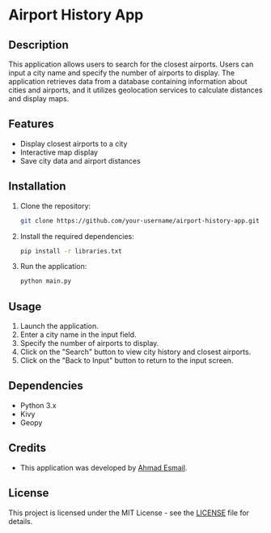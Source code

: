 # Airport History App

## Description
This application allows users to search for the closest airports. Users can input a city name and specify the number of airports to display. The application retrieves data from a database containing information about cities and airports, and it utilizes geolocation services to calculate distances and display maps.

## Features
- Display closest airports to a city
- Interactive map display
- Save city data and airport distances

## Installation
1. Clone the repository:

    ```bash
    git clone https://github.com/your-username/airport-history-app.git
    ```

2. Install the required dependencies:

    ```bash
    pip install -r libraries.txt
    ```

3. Run the application:

    ```bash
    python main.py
    ```

## Usage
1. Launch the application.
2. Enter a city name in the input field.
3. Specify the number of airports to display.
4. Click on the "Search" button to view city history and closest airports.
5. Click on the "Back to Input" button to return to the input screen.

## Dependencies
- Python 3.x
- Kivy
- Geopy

## Credits
- This application was developed by [Ahmad Esmail](https://[https://github.com/AhmadEsmail]).

## License
This project is licensed under the MIT License - see the [LICENSE](LICENSE) file for details.
